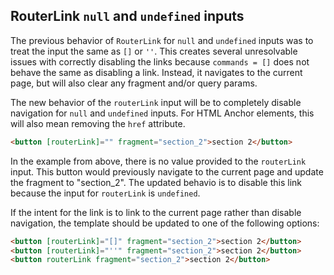 ## RouterLink `null` and `undefined` inputs

The previous behavior of `RouterLink` for `null` and `undefined` inputs was to treat
the input the same as `[]` or `''`. This creates several unresolvable issues with
correctly disabling the links because `commands = []` does not behave the same
as disabling a link. Instead, it navigates to the current page, but will also
clear any fragment and/or query params.

The new behavior of the `routerLink` input will be to completely disable navigation
for `null` and `undefined` inputs. For HTML Anchor elements, this will also mean
removing the `href` attribute.

```html
<button [routerLink]="" fragment="section_2">section 2</button>
```

In the example from above, there is no value provided to the `routerLink` input.
This button would previously navigate to the current page and update the fragment to "section_2".
The updated behavio is to disable this link because the input
for `routerLink` is `undefined`.

If the intent for the link is to link to the current page rather than disable navigation,
the template should be updated to one of the following options:
```html
<button [routerLink]="[]" fragment="section_2">section 2</button>
<button [routerLink]="''" fragment="section_2">section 2</button>
<button routerLink fragment="section_2">section 2</button>
```